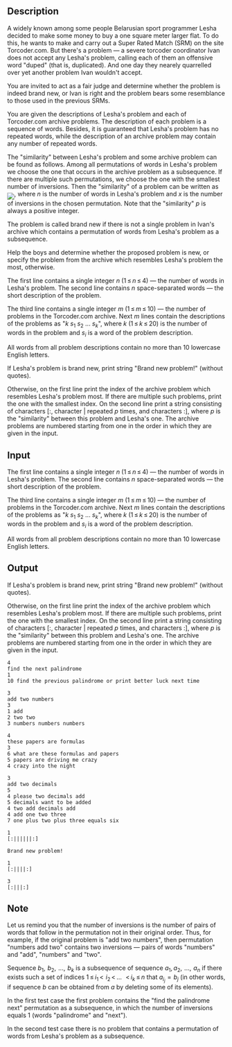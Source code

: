 ## Description

<div><p>A widely known among some people Belarusian sport programmer Lesha decided to make some money to buy a one square meter larger flat. To do this, he wants to make and carry out a Super Rated Match (SRM) on the site Torcoder.com. But there's a problem — a severe torcoder coordinator Ivan does not accept any Lesha's problem, calling each of them an offensive word "duped" (that is, duplicated). And one day they nearely quarrelled over yet another problem Ivan wouldn't accept.</p><p>You are invited to act as a fair judge and determine whether the problem is indeed <span class="tex-font-style-underline">brand new</span>, or Ivan is right and the problem bears some resemblance to those used in the previous SRMs.</p><p>You are given the descriptions of Lesha's problem and each of Torcoder.com archive problems. The description of each problem is a sequence of words. Besides, it is guaranteed that Lesha's problem has no repeated words, while the description of an archive problem may contain any number of repeated words.</p><p>The "similarity" between Lesha's problem and some archive problem can be found as follows. Among all permutations of words in Lesha's problem we choose the one that occurs in the archive problem as a subsequence. If there are multiple such permutations, we choose the one with the smallest number of inversions. Then the "similarity" of a problem can be written as <img align="middle" class="tex-formula" src="file://VLhb2hn8.png" style="max-width: 100.0%;max-height: 100.0%;">, where <span class="tex-span"><i>n</i></span> is the number of words in Lesha's problem and <span class="tex-span"><i>x</i></span> is the number of inversions in the chosen permutation. Note that the "similarity" <span class="tex-span"><i>p</i></span> is always a positive integer.</p><p>The problem is called <span class="tex-font-style-underline">brand new</span> if there is not a single problem in Ivan's archive which contains a permutation of words from Lesha's problem as a subsequence.</p><p>Help the boys and determine whether the proposed problem is new, or specify the problem from the archive which resembles Lesha's problem the most, otherwise.</p></div><div class="input-specification"><p>The first line contains a single integer <span class="tex-span"><i>n</i></span> (<span class="tex-span">1 ≤ <i>n</i> ≤ 4</span>) — the number of words in Lesha's problem. The second line contains <span class="tex-span"><i>n</i></span> space-separated words — the short description of the problem.</p><p>The third line contains a single integer <span class="tex-span"><i>m</i></span> (<span class="tex-span">1 ≤ <i>m</i> ≤ 10</span>) — the number of problems in the Torcoder.com archive. Next <span class="tex-span"><i>m</i></span> lines contain the descriptions of the problems as "<span class="tex-span"><i>k</i></span> <span class="tex-span"><i>s</i><sub class="lower-index">1</sub></span> <span class="tex-span"><i>s</i><sub class="lower-index">2</sub></span> <span class="tex-span">...</span> <span class="tex-span"><i>s</i><sub class="lower-index"><i>k</i></sub></span>", where <span class="tex-span"><i>k</i></span> (<span class="tex-span">1 ≤ <i>k</i> ≤ 20</span>) is the number of words in the problem and <span class="tex-span"><i>s</i><sub class="lower-index"><i>i</i></sub></span> is a word of the problem description.</p><p>All words from all problem descriptions contain no more than 10 lowercase English letters. </p></div><div class="output-specification"><p>If Lesha's problem is <span class="tex-font-style-underline">brand new</span>, print string "<span class="tex-font-style-tt">Brand new problem!</span>" (without quotes). </p><p>Otherwise, on the first line print the index of the archive problem which resembles Lesha's problem most. If there are multiple such problems, print the one with the smallest index. On the second line print a string consisting of characters <span class="tex-font-style-tt">[:</span>, character <span class="tex-font-style-tt">|</span> repeated <span class="tex-span"><i>p</i></span> times, and characters <span class="tex-font-style-tt">:]</span>, where <span class="tex-span"><i>p</i></span> is the "similarity" between this problem and Lesha's one. The archive problems are numbered starting from one in the order in which they are given in the input.</p></div>

## Input

<p>The first line contains a single integer <span class="tex-span"><i>n</i></span> (<span class="tex-span">1 ≤ <i>n</i> ≤ 4</span>) — the number of words in Lesha's problem. The second line contains <span class="tex-span"><i>n</i></span> space-separated words — the short description of the problem.</p><p>The third line contains a single integer <span class="tex-span"><i>m</i></span> (<span class="tex-span">1 ≤ <i>m</i> ≤ 10</span>) — the number of problems in the Torcoder.com archive. Next <span class="tex-span"><i>m</i></span> lines contain the descriptions of the problems as "<span class="tex-span"><i>k</i></span> <span class="tex-span"><i>s</i><sub class="lower-index">1</sub></span> <span class="tex-span"><i>s</i><sub class="lower-index">2</sub></span> <span class="tex-span">...</span> <span class="tex-span"><i>s</i><sub class="lower-index"><i>k</i></sub></span>", where <span class="tex-span"><i>k</i></span> (<span class="tex-span">1 ≤ <i>k</i> ≤ 20</span>) is the number of words in the problem and <span class="tex-span"><i>s</i><sub class="lower-index"><i>i</i></sub></span> is a word of the problem description.</p><p>All words from all problem descriptions contain no more than 10 lowercase English letters. </p>

## Output

<p>If Lesha's problem is <span class="tex-font-style-underline">brand new</span>, print string "<span class="tex-font-style-tt">Brand new problem!</span>" (without quotes). </p><p>Otherwise, on the first line print the index of the archive problem which resembles Lesha's problem most. If there are multiple such problems, print the one with the smallest index. On the second line print a string consisting of characters <span class="tex-font-style-tt">[:</span>, character <span class="tex-font-style-tt">|</span> repeated <span class="tex-span"><i>p</i></span> times, and characters <span class="tex-font-style-tt">:]</span>, where <span class="tex-span"><i>p</i></span> is the "similarity" between this problem and Lesha's one. The archive problems are numbered starting from one in the order in which they are given in the input.</p>





```input1
4
find the next palindrome
1
10 find the previous palindrome or print better luck next time

```




```input2
3
add two numbers
3
1 add
2 two two
3 numbers numbers numbers

```




```input3
4
these papers are formulas
3
6 what are these formulas and papers
5 papers are driving me crazy
4 crazy into the night

```




```input4
3
add two decimals
5
4 please two decimals add
5 decimals want to be added
4 two add decimals add
4 add one two three
7 one plus two plus three equals six

```




```output1
1
[:||||||:]

```




```output2
Brand new problem!

```




```output3
1
[:||||:]

```




```output4
3
[:|||:]

```



## Note

<p>Let us remind you that the number of inversions is the number of pairs of words that follow in the permutation not in their original order. Thus, for example, if the original problem is "add two numbers", then permutation "numbers add two" contains two inversions — pairs of words "numbers" and "add", "numbers" and "two". </p><p>Sequence <span class="tex-span"><i>b</i><sub class="lower-index">1</sub>,  <i>b</i><sub class="lower-index">2</sub>,  ...,  <i>b</i><sub class="lower-index"><i>k</i></sub></span> is a subsequence of sequence <span class="tex-span"><i>a</i><sub class="lower-index">1</sub>, <i>a</i><sub class="lower-index">2</sub>,  ...,  <i>a</i><sub class="lower-index"><i>n</i></sub></span> if there exists such a set of indices <span class="tex-span">1 ≤ <i>i</i><sub class="lower-index">1</sub> &lt;  <i>i</i><sub class="lower-index">2</sub> &lt; ...   &lt; <i>i</i><sub class="lower-index"><i>k</i></sub> ≤ <i>n</i></span> that <span class="tex-span"><i>a</i><sub class="lower-index"><i>i</i><sub class="lower-index"><i>j</i></sub></sub>  =  <i>b</i><sub class="lower-index"><i>j</i></sub></span> (in other words, if sequence <span class="tex-span"><i>b</i></span> can be obtained from <span class="tex-span"><i>a</i></span> by deleting some of its elements).</p><p>In the first test case the first problem contains the "find the palindrome next" permutation as a subsequence, in which the number of inversions equals 1 (words "palindrome" and "next").</p><p>In the second test case there is no problem that contains a permutation of words from Lesha's problem as a subsequence.</p>
